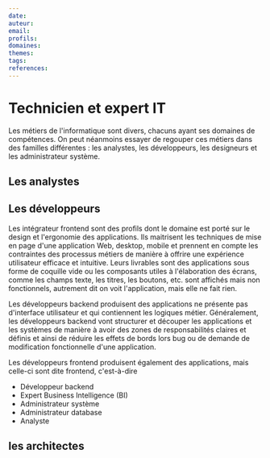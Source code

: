 ```yaml
---
date:
auteur: 
email:
profils:
domaines:
themes:
tags:
references:
---
```


# Technicien et expert IT

Les métiers de l'informatique sont divers, chacuns ayant ses domaines de compétences. On peut néanmoins essayer de regouper ces métiers dans des familles différentes : les analystes, les développeurs, les designeurs et les administrateur système. 

## Les analystes

## Les développeurs

Les intégrateur frontend sont des profils dont le domaine est porté sur le design et l'ergonomie des applications. Ils maitrisent les techniques de mise en page d'une application Web, desktop, mobile et prennent en compte les contraintes des processus métiers de manière à offrire une expérience utilisateur efficace et intuitive. Leurs livrables sont des applications sous forme de coquille vide ou les composants utiles à l'élaboration des écrans, comme les champs texte, les titres, les boutons, etc. sont affichés mais non fonctionnels, autrement dit on voit l'application, mais elle ne fait rien.

Les développeurs backend produisent des applications ne présente pas d'interface utilisateur et qui contiennent les logiques métier. Généralement, les développeurs backend vont structurer et découper les applications et les systèmes de manière à avoir des zones de responsabilités claires et définis et ainsi de réduire les effets de bords lors bug ou de demande de modification fonctionnelle d'une application.

Les développeurs frontend produisent également des applications, mais celle-ci sont dite frontend, c'est-à-dire


- Développeur backend
- Expert Business Intelligence (BI)
- Administrateur système
- Administrateur database
- Analyste

## les architectes